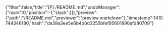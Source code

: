 {"filter":false,"title":"[P] /README.md","undoManager":{"mark":0,"position":-1,"stack":[]},"preview":{"path":"/README.md","previewer":"preview.markdown"},"timestamp":1410744346180,"hash":"da39a3ee5e6b4b0d3255bfef95601890afd80709"}